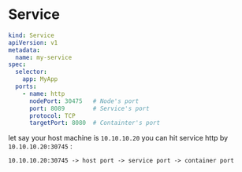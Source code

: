 # Service

```yaml
kind: Service
apiVersion: v1
metadata:
  name: my-service
spec:
  selector:
    app: MyApp
  ports:
    - name: http
      nodePort: 30475   # Node's port
      port: 8089        # Service's port
      protocol: TCP
      targetPort: 8080  # Containter's port
```

let say your host machine is `10.10.10.20` you can hit service http by `10.10.10.20:30745` :

```
10.10.10.20:30745 -> host port -> service port -> container port
```